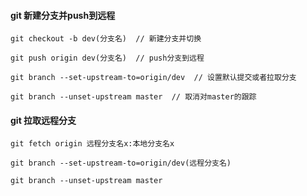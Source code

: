 #### git 新建分支并push到远程
```
git checkout -b dev(分支名)  // 新建分支并切换

git push origin dev(分支名)  // push分支到远程

git branch --set-upstream-to=origin/dev  // 设置默认提交或者拉取分支

git branch --unset-upstream master  // 取消对master的跟踪

```

#### git 拉取远程分支
```
git fetch origin 远程分支名x:本地分支名x

git branch --set-upstream-to=origin/dev(远程分支名)

git branch --unset-upstream master 
```